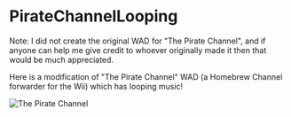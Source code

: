 # PirateChannelLooping

Note: I did not create the original WAD for "The Pirate Channel", and if anyone can help me give credit to whoever originally made it then that would be much appreciated. 

Here is a modification of "The Pirate Channel" WAD (a Homebrew Channel forwarder for the Wii) which has looping music! 

![The Pirate Channel](https://github.com/ThomasAlban/PirateChannelLooping/PirateChannelImage.png)
